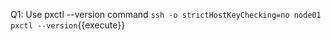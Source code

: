 Q1: Use pxctl --version command
`ssh -o strictHostKeyChecking=no node01 pxctl --version`{{execute}}
